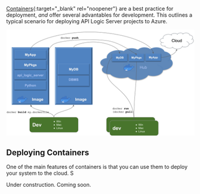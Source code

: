 [Containers](../DevOps-Containers){:target="_blank" rel="noopener"} are a best practice for deployment, *and* offer several advantables for development.  This outlines a typical scenario for deploying API Logic Server projects to Azure.

![Container Overview](images/docker/container-dev-deploy.png)

## Deploying Containers

One of the main features of containers is that you can use them to deploy your system to the cloud.  S

Under construction.  Coming soon.

&nbsp;

